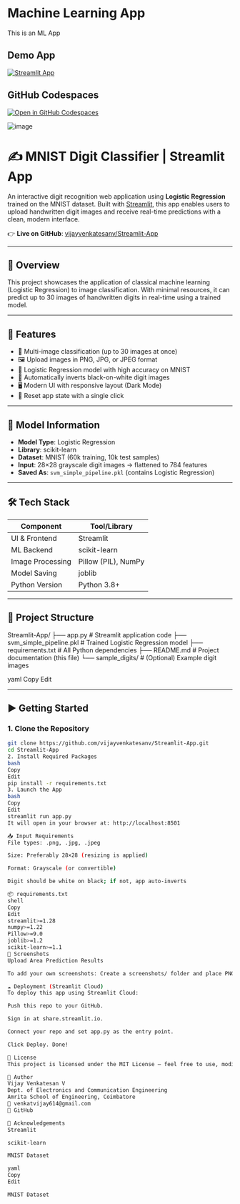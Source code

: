# Machine Learning App

This is an ML App

## Demo App

[![Streamlit App](https://static.streamlit.io/badges/streamlit_badge_black_white.svg)](https://Streamlit-App.streamlit.app/)

## GitHub Codespaces

[![Open in GitHub Codespaces](https://github.com/codespaces/badge.svg)](https://codespaces.new/streamlit/app-starter-kit?quickstart=1)

![image](https://github.com/user-attachments/assets/992a95b1-8281-4017-aff8-8eedca6a7e7f)


# ✍️ MNIST Digit Classifier | Streamlit App

An interactive digit recognition web application using **Logistic Regression** trained on the MNIST dataset. Built with [Streamlit](https://streamlit.io), this app enables users to upload handwritten digit images and receive real-time predictions with a clean, modern interface.

👉 **Live on GitHub**: [vijayvenkatesanv/Streamlit-App](https://github.com/vijayvenkatesanv/Streamlit-App)

---

## 📌 Overview

This project showcases the application of classical machine learning (Logistic Regression) to image classification. With minimal resources, it can predict up to 30 images of handwritten digits in real-time using a trained model.

---

## 🚀 Features

- 🔢 Multi-image classification (up to 30 images at once)
- 🖼️ Upload images in PNG, JPG, or JPEG format
- 🧠 Logistic Regression model with high accuracy on MNIST
- 🖤 Automatically inverts black-on-white digit images
- 🖥️ Modern UI with responsive layout (Dark Mode)
- 🔁 Reset app state with a single click

---

## 🧠 Model Information

- **Model Type**: Logistic Regression
- **Library**: scikit-learn
- **Dataset**: MNIST (60k training, 10k test samples)
- **Input**: 28×28 grayscale digit images → flattened to 784 features
- **Saved As**: `svm_simple_pipeline.pkl` (contains Logistic Regression)

---

## 🛠️ Tech Stack

| Component       | Tool/Library     |
|----------------|------------------|
| UI & Frontend  | Streamlit        |
| ML Backend     | scikit-learn     |
| Image Processing| Pillow (PIL), NumPy |
| Model Saving   | joblib           |
| Python Version | Python 3.8+      |

---

## 📁 Project Structure

Streamlit-App/
├── app.py # Streamlit application code
├── svm_simple_pipeline.pkl # Trained Logistic Regression model
├── requirements.txt # All Python dependencies
├── README.md # Project documentation (this file)
└── sample_digits/ # (Optional) Example digit images

yaml
Copy
Edit

---

## ▶️ Getting Started

### 1. Clone the Repository

```bash
git clone https://github.com/vijayvenkatesanv/Streamlit-App.git
cd Streamlit-App
2. Install Required Packages
bash
Copy
Edit
pip install -r requirements.txt
3. Launch the App
bash
Copy
Edit
streamlit run app.py
It will open in your browser at: http://localhost:8501

📥 Input Requirements
File types: .png, .jpg, .jpeg

Size: Preferably 28×28 (resizing is applied)

Format: Grayscale (or convertible)

Digit should be white on black; if not, app auto-inverts

📦 requirements.txt
shell
Copy
Edit
streamlit>=1.28
numpy>=1.22
Pillow>=9.0
joblib>=1.2
scikit-learn>=1.1
📸 Screenshots
Upload Area	Prediction Results

To add your own screenshots: Create a screenshots/ folder and place PNG files inside.

☁️ Deployment (Streamlit Cloud)
To deploy this app using Streamlit Cloud:

Push this repo to your GitHub.

Sign in at share.streamlit.io.

Connect your repo and set app.py as the entry point.

Click Deploy. Done!

📄 License
This project is licensed under the MIT License — feel free to use, modify, and distribute with attribution.

👤 Author
Vijay Venkatesan V
Dept. of Electronics and Communication Engineering
Amrita School of Engineering, Coimbatore
📧 venkatvijay614@gmail.com
🔗 GitHub

🙌 Acknowledgements
Streamlit

scikit-learn

MNIST Dataset

yaml
Copy
Edit

MNIST Dataset
